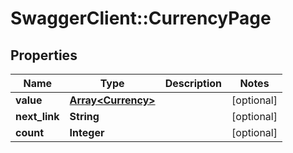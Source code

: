 # SwaggerClient::CurrencyPage

## Properties
Name | Type | Description | Notes
------------ | ------------- | ------------- | -------------
**value** | [**Array&lt;Currency&gt;**](Currency.md) |  | [optional] 
**next_link** | **String** |  | [optional] 
**count** | **Integer** |  | [optional] 


